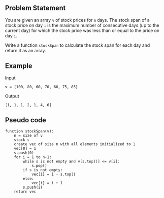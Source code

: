## Problem Statement
You are given an array `v` of stock prices for `n` days. The stock span of a stock price on day `i` is the maximum number of consecutive days (up to the current day) for which the stock price was less than or equal to the price on day `i`. 

Write a function `stockSpan` to calculate the stock span for each day and return it as an array.

## Example
Input
```plaintext
v = [100, 80, 60, 70, 60, 75, 85]
```
Output
```plaintext
[1, 1, 1, 2, 1, 4, 6]
```

## Pseudo code
```plaintext
function stockSpan(v):
    n = size of v
    stack s
    create vec of size n with all elements initialized to 1
    vec[0] = 1
    s.push(0)
    for i = 1 to n-1:
        while s is not empty and v[s.top()] <= v[i]:
            s.pop()
        if s is not empty:
            vec[i] = i - s.top()
        else:
            vec[i] = i + 1
        s.push(i)
    return vec
```